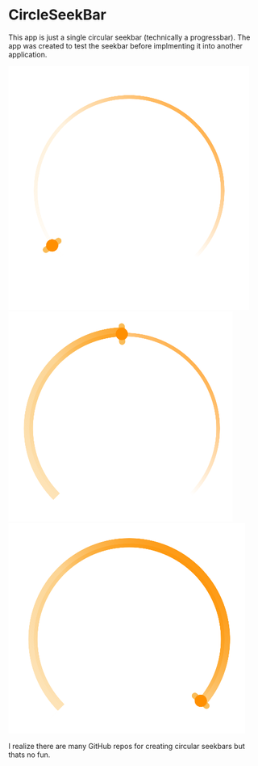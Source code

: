 # CircleSeekBar

This app is just a single circular seekbar (technically a progressbar). The app was created
to test the seekbar before implmenting it into another application. 

![](images/circlebar.PNG)
![](images/circlebar50.PNG)
![](images/circlebar100.PNG)



I realize there are many 
GitHub repos for creating circular seekbars but thats no fun.
